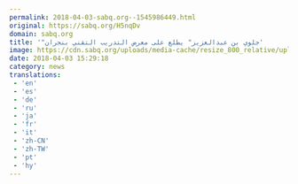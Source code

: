 ```yaml
---
permalink: 2018-04-03-sabq.org--1545986449.html
original: https://sabq.org/H5nqDv
domain: sabq.org
title: '"جلوي بن عبدالعزيز" يطلع على معرض التدريب التقني بنجران'
image: https://cdn.sabq.org/uploads/media-cache/resize_800_relative/uploads/material-file/5ac3988460c62bd7fffadc6d/5ac39868e3a6c.png
date: 2018-04-03 15:29:18
category: news
translations: 
 - 'en'
 - 'es'
 - 'de'
 - 'ru'
 - 'ja'
 - 'fr'
 - 'it'
 - 'zh-CN'
 - 'zh-TW'
 - 'pt'
 - 'hy'
---
```


